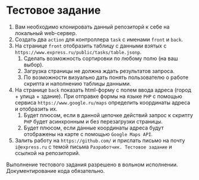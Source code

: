 # Тестовое задание
1. Вам необходимо клонировать данный репозиторй к себе на локальный web-сервер.
2. Создать два `action` для контроллера `task` с именами `front` и `back`.
3. На странице `front` отобразить таблицу с данными взятых с `https://www.express.ru/public/tasks/table.jsonp`.
    1. Сделать возможность сортировки по любому полю (на ваш выбор).
    2. Загрузка страницы не должна ждать результатов запроса.
    3. По возможности визуально дать понять пользователю о работе скрипта и наполнению таблицы данными.
4. На странице `back` показать html-форму с полем ввода адреса (город + улица + здание). При отправке формы на языке `PHP` с помощью сервиса `https://www.google.ru/maps` определить координаты адреса и отобразить их.
    1. Будет плюсом, если в данной цепочке действий запрос к скрипту `PHP` будет асинхронным и без перезагрузки страницы.
    2. Будет плюсом, если данные координаты адреса будут отображены на карте с помощью `Google Maps API`.
5. Залить работу на `https://github.com/` и прислать письмо на почту `i@express.ru` с темой письма `Разработчик. Тестовое задание` и ссылкой на репозиторий.

Выполнение тестового задания разрешено в вольном исполнении. Документирование кода обязательно.
